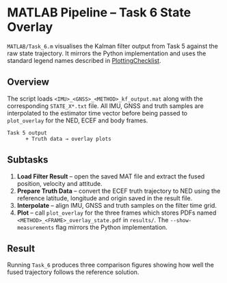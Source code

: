 # MATLAB Pipeline – Task 6 State Overlay

`MATLAB/Task_6.m` visualises the Kalman filter output from Task 5 against the
raw state trajectory. It mirrors the Python implementation and uses the standard
legend names described in [PlottingChecklist](../PlottingChecklist.md).

## Overview

The script loads `<IMU>_<GNSS>_<METHOD>_kf_output.mat` along with the
corresponding `STATE_X*.txt` file. All IMU, GNSS and truth samples are
interpolated to the estimator time vector before being passed to `plot_overlay`
for the NED, ECEF and body frames.

```text
Task 5 output
      + Truth data → overlay plots
```

## Subtasks

1. **Load Filter Result** – open the saved MAT file and extract the fused
   position, velocity and attitude.
2. **Prepare Truth Data** – convert the ECEF truth trajectory to NED using the
   reference latitude, longitude and origin saved in the result file.
3. **Interpolate** – align IMU, GNSS and truth samples on the filter time grid.
4. **Plot** – call `plot_overlay` for the three frames which stores PDFs named
   `<METHOD>_<FRAME>_overlay_state.pdf` in `results/`. The ``--show-measurements``
   flag mirrors the Python implementation.

## Result

Running `Task_6` produces three comparison figures showing how well the fused
trajectory follows the reference solution.
